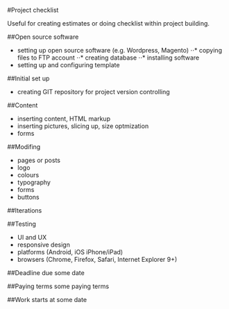 #Project checklist

Useful for creating estimates or doing checklist within project building.

##Open source software

- setting up open source software (e.g. Wordpress, Magento)
⋅⋅* copying files to FTP account
⋅⋅* creating database
⋅⋅* installing software
- setting up and configuring template

##Initial set up

- creating GIT repository for project version controlling

##Content
- inserting content, HTML markup 
- inserting pictures, slicing up, size optmization
- forms

##Modifing
- pages or posts
- logo
- colours
- typography
- forms
- buttons

##Iterations

##Testing
- UI and UX
- responsive design
- platforms (Android, iOS iPhone/iPad)
- browsers (Chrome, Firefox, Safari, Internet Explorer 9+)

##Deadline
due some date

##Paying terms 
some paying terms

##Work starts at
some date